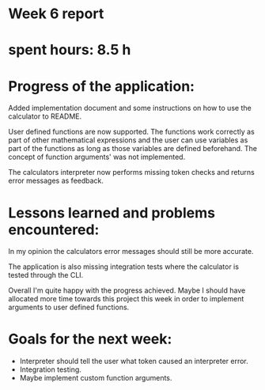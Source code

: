 # Week 6 report
# spent hours: 8.5 h

# Progress of the application:
Added implementation document and some instructions on how to use the calculator to README.  

User defined functions are now supported. The functions work correctly as part of other mathematical expressions and the user can use variables as part of the functions as long as those variables are defined beforehand. The concept of function arguments' was not implemented.  

The calculators interpreter now performs missing token checks and returns error messages as feedback.  

# Lessons learned and problems encountered:
In my opinion the calculators error messages should still be more accurate. 

The application is also missing integration tests where the calculator is tested through the CLI.  

Overall I'm quite happy with the progress achieved. Maybe I should have allocated more time towards this project this week in order to implement arguments to user defined functions.


# Goals for the next week:
- Interpreter should tell the user what token caused an interpreter error.
- Integration testing.
- Maybe implement custom function arguments.
